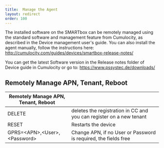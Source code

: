 ```yaml
---
title:  Manage the Agent
layout: redirect
order: 100
---
```


The installed software on the SMARTbox can be remotely managed using the standard software and management feature from Cumulocity, as described in the Device management user's guide. You can also install the agent manually, follow the instructions here: http://cumulocity.com/guides/devices/smartbox-release-notes/

You can get the latest Software version in the Release notes folder of Device guide in Cumulocity or go to: https://www.pssystec.de/downloads/

## <a name="apn-tenant-reboot"></a> Remotely Manage APN, Tenant, Reboot

| Remotely Manage APN, Tenant, Reboot | |
| --- | --- |
| DELETE | deletes the registration in CC and you can register on a new tenant |
| RESET | Restarts the device |
| GPRS=&#60;APN&#62;,&#60;User&#62;,&#60;Password&#62; | Change APN, if no User or Password is required, the fields free |


